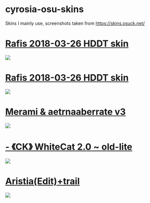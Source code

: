 # cyrosia-osu-skins
Skins I mainly use,
screenshots taken from 
https://skins.osuck.net/


# [Rafis 2018-03-26 HDDT skin](https://www.mediafire.com/file/xthnviquoptb313/MonkoEdit.osk/file)
![](https://skins.osuck.net/uploads/posts/2021-03/1615248704_screenshot9666.jpg)

# [Rafis 2018-03-26 HDDT skin](https://www.mediafire.com/file/5r7s1o48l8y75j9/Rafis_2018-03-26_HDDT.osk/file)
![](https://skins.osuck.net/uploads/posts/2018-09/1537866905_ferbeuw.jpg)

# [Merami & aetrnaaberrate v3](https://www.mediafire.com/file/bwcpo5wsa84uc5y/Merami_%2526_aetrnaaberrate_v3.osk/file)
![](https://skins.osuck.net/uploads/posts/2020-03/1584189023_screenshot8185.jpg)

# [-         《CK》 WhiteCat 2.0 ~ old-lite](https://www.mediafire.com/file/8x9atruhepblpdh/-_%25E3%2580%258ACK%25E3%2580%258B_WhiteCat_2.0_%257E_old-lite.osk/file)
![](https://skins.osuck.net/uploads/posts/2021-04/1617905157_screenshot10008.jpg)

# [Aristia(Edit)+trail](https://www.mediafire.com/file/fp1dq65q2k4ikig/Aristia%2528Edit%2529%252Btrail.osk/file)
![](https://skins.osuck.net/uploads/posts/2019-07/1561975230_screenshot5519.jpg)
